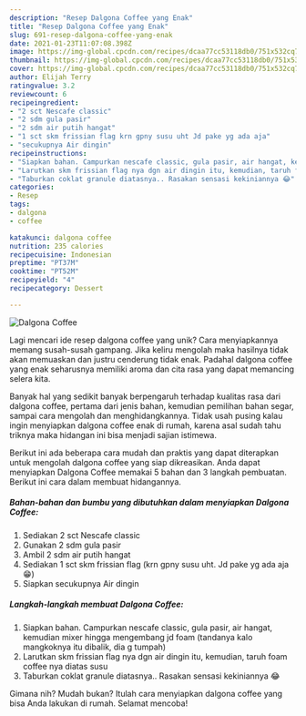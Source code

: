 ```yaml
---
description: "Resep Dalgona Coffee yang Enak"
title: "Resep Dalgona Coffee yang Enak"
slug: 691-resep-dalgona-coffee-yang-enak
date: 2021-01-23T11:07:08.398Z
image: https://img-global.cpcdn.com/recipes/dcaa77cc53118db0/751x532cq70/dalgona-coffee-foto-resep-utama.jpg
thumbnail: https://img-global.cpcdn.com/recipes/dcaa77cc53118db0/751x532cq70/dalgona-coffee-foto-resep-utama.jpg
cover: https://img-global.cpcdn.com/recipes/dcaa77cc53118db0/751x532cq70/dalgona-coffee-foto-resep-utama.jpg
author: Elijah Terry
ratingvalue: 3.2
reviewcount: 6
recipeingredient:
- "2 sct Nescafe classic"
- "2 sdm gula pasir"
- "2 sdm air putih hangat"
- "1 sct skm frissian flag krn gpny susu uht Jd pake yg ada aja"
- "secukupnya Air dingin"
recipeinstructions:
- "Siapkan bahan. Campurkan nescafe classic, gula pasir, air hangat, kemudian mixer hingga mengembang jd foam (tandanya kalo mangkoknya itu dibalik, dia g tumpah)"
- "Larutkan skm frissian flag nya dgn air dingin itu, kemudian, taruh foam coffee nya diatas susu"
- "Taburkan coklat granule diatasnya.. Rasakan sensasi kekiniannya 😂"
categories:
- Resep
tags:
- dalgona
- coffee

katakunci: dalgona coffee 
nutrition: 235 calories
recipecuisine: Indonesian
preptime: "PT37M"
cooktime: "PT52M"
recipeyield: "4"
recipecategory: Dessert

---
```



![Dalgona Coffee](https://img-global.cpcdn.com/recipes/dcaa77cc53118db0/751x532cq70/dalgona-coffee-foto-resep-utama.jpg)

Lagi mencari ide resep dalgona coffee yang unik? Cara menyiapkannya memang susah-susah gampang. Jika keliru mengolah maka hasilnya tidak akan memuaskan dan justru cenderung tidak enak. Padahal dalgona coffee yang enak seharusnya memiliki aroma dan cita rasa yang dapat memancing selera kita.

Banyak hal yang sedikit banyak berpengaruh terhadap kualitas rasa dari dalgona coffee, pertama dari jenis bahan, kemudian pemilihan bahan segar, sampai cara mengolah dan menghidangkannya. Tidak usah pusing kalau ingin menyiapkan dalgona coffee enak di rumah, karena asal sudah tahu triknya maka hidangan ini bisa menjadi sajian istimewa.




Berikut ini ada beberapa cara mudah dan praktis yang dapat diterapkan untuk mengolah dalgona coffee yang siap dikreasikan. Anda dapat menyiapkan Dalgona Coffee memakai 5 bahan dan 3 langkah pembuatan. Berikut ini cara dalam membuat hidangannya.

<!--inarticleads1-->

##### Bahan-bahan dan bumbu yang dibutuhkan dalam menyiapkan Dalgona Coffee:

1. Sediakan 2 sct Nescafe classic
1. Gunakan 2 sdm gula pasir
1. Ambil 2 sdm air putih hangat
1. Sediakan 1 sct skm frissian flag (krn gpny susu uht. Jd pake yg ada aja😁)
1. Siapkan secukupnya Air dingin




<!--inarticleads2-->

##### Langkah-langkah membuat Dalgona Coffee:

1. Siapkan bahan. Campurkan nescafe classic, gula pasir, air hangat, kemudian mixer hingga mengembang jd foam (tandanya kalo mangkoknya itu dibalik, dia g tumpah)
1. Larutkan skm frissian flag nya dgn air dingin itu, kemudian, taruh foam coffee nya diatas susu
1. Taburkan coklat granule diatasnya.. Rasakan sensasi kekiniannya 😂




Gimana nih? Mudah bukan? Itulah cara menyiapkan dalgona coffee yang bisa Anda lakukan di rumah. Selamat mencoba!
